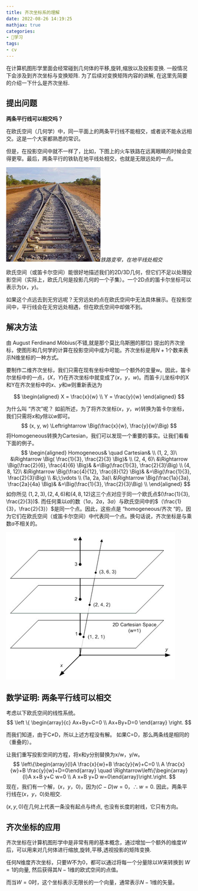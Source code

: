 ```yaml
---
title: 齐次坐标系的理解
date: 2022-08-26 14:19:25
mathjax: true
categories:
- 📝学习
tags:
- cv
---
```


在计算机图形学里面会经常碰到几何体的平移,旋转,缩放以及投影变换. 一般情况下会涉及到齐次坐标与变换矩阵. 为了后续对变换矩阵内容的讲解, 在这里先简要的介绍一下什么是齐次坐标.

## 提出问题

**两条平行线可以相交吗？**

在欧氏空间（几何学）中，同一平面上的两条平行线不能相交，或者说不能永远相交。这是一个大家都熟悉的常识。

但是，在投影空间中就不一样了，比如，下图上的火车铁路在远离眼睛的时候会变得更窄。最后，两条平行的铁轨在地平线处相交，也就是无限远处的一点。

![train.jpg](/images/train.jpg)_铁路变窄，在地平线处相交_

欧氏空间（或笛卡尔空间）能很好地描述我们的2D/3D几何，但它们不足以处理投影空间（实际上，欧氏几何是投影几何的一个子集）。一个2D点的笛卡尔坐标可以表示为$(x，y)$。

如果这个点远去到无穷远呢？无穷远处的点在欧氏空间中无法具体展示。在投影空间中，平行线会在无穷远处相遇，但在欧氏空间中却做不到。

## 解决方法

由 August Ferdinand Möbius(不错,就是那个莫比乌斯圈的那位) 提出的齐次坐标，使图形和几何学的计算在投影空间中成为可能。齐次坐标是用$N+1$个数来表示N维坐标的一种方式。

要制作二维齐次坐标，我们只需在现有坐标中增加一个额外的变量w。因此，笛卡尔坐标中的一点，$(X，Y)$在齐次坐标中就变成了$(x，y，w)$。而笛卡儿坐标中的X和Y在齐次坐标中的$x$、$y$和$w$则重新表达为

$$
\begin{aligned}
X = \frac{x}{w} \\ Y = \frac{y}{w}
\end{aligned}
$$

为什么叫 “齐次”呢？
如前所述，为了将齐次坐标$(x，y，w)$转换为笛卡尔坐标，我们只需将$x$和$y$除以$w$即可。
$$
(x, y, w) \Leftrightarrow \Big(\frac{x}{w}, \frac{y}{w}\Big)
$$
将Homogeneous转换为Cartesian，我们可以发现一个重要的事实。让我们看看下面的例子。
$$
\begin{aligned}
Homogeneous& \quad Cartesian& \\
(1, 2, 3)\ &\Rightarrow \Big( \frac{1}{3}, \frac{2}{3} \Big)& \\
(2, 4, 6)\ &\Rightarrow \Big(\frac{2}{6}, \frac{4}{6} \Big)& &=\Big(\frac{1}{3}, \frac{2}{3}\Big) \\
(4, 8, 12)\ &\Rightarrow \Big(\frac{4}{12}, \frac{8}{12} \Big)& &=\Big(\frac{1}{3}, \frac{2}{3}\Big) \\
&\;\;\vdots \\
(1a, 2a, 3a)\ &\Rightarrow \Big(\frac{1a}{3a}, \frac{2a}{4a} \Big)& &=\Big(\frac{1}{3}, \frac{2}{3}\Big) \\
\end{aligned}
$$
如你所见 $(1, 2, 3), (2, 4, 6)$和$(4, 8, 12)$这三个点对应于同一个欧氏点$(\frac{1}{3}, \frac{2}{3})$. 而任何乘以$a$的数$（1a，2a，3a）$与欧氏空间中的$（\frac{1}{3}，\frac{2}{3}）$是同一个点。因此，这些点是 “homogeneous/齐次 “的，因为它们在欧氏空间（或笛卡尔空间）中代表同一个点。换句话说，齐次坐标是与乘数$a$不相关的。

![Homogeneous2Cartesian.jpg](/images/Homogeneous2Cartesian.jpg)

## 数学证明: 两条平行线可以相交

考虑以下欧氏空间的线性系统。
$$
\left \{ 
\begin{array}{c}
Ax+By+C=0 \\ 
Ax+By+D=0
\end{array}
\right.
$$


而我们知道，由于C≠D，所以上述方程没有解。 如果C=D，那么两条线是相同的（重叠的）。

让我们重写投影空间的方程，将x和y分别替换为x/w，y/w。
$$
\left\{\begin{array}{l}A \frac{x}{w}+B \frac{y}{w}+C=0 \\ A \frac{x}{w}+B \frac{y}{w}+D=0\end{array} \quad \Rightarrow\left\{\begin{array}{l}A x+B y+C w=0 \\ A x+B y+D w=0\end{array}\right.\right.
$$
现在，我们有一个解，$(x，y，0)$，因为$(C-D)w=0，\therefore w=0.$ 因此，两条平行线在$(x，y，0)$处相交.

$(x,y,0)$在几何上代表一条没有起点与终点, 也没有长度的射线，它只有方向。

## 齐次坐标的应用

齐次坐标在计算机图形学中是非常有用的基本概念，通过增加一个额外的维度$W$后，可以用来对几何体进行缩放,旋转,平移,透视投影的矩阵变换.

任何$N$维度齐次坐标，只要$W$不为$0$，都可以通过将每一个分量除以$W$来转换到 $W=1$的向量, 然后获得其$N-1$维的欧式空间的点值。

而当$W=0$时，这个坐标表示无限长的一个向量，通常表示$N-1$维的矢量。

